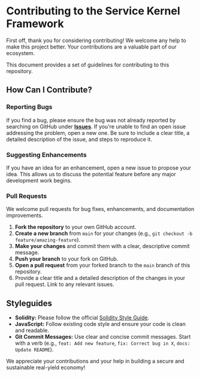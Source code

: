 # Contributing to the Service Kernel Framework

First off, thank you for considering contributing! We welcome any help to make this project better. Your contributions are a valuable part of our ecosystem.

This document provides a set of guidelines for contributing to this repository.

## How Can I Contribute?

### Reporting Bugs
If you find a bug, please ensure the bug was not already reported by searching on GitHub under **[Issues](https://github.com/servicecoinrwb/real-yield-dashboard/issues)**. If you're unable to find an open issue addressing the problem, open a new one. Be sure to include a clear title, a detailed description of the issue, and steps to reproduce it.

### Suggesting Enhancements
If you have an idea for an enhancement, open a new issue to propose your idea. This allows us to discuss the potential feature before any major development work begins.

### Pull Requests
We welcome pull requests for bug fixes, enhancements, and documentation improvements.

1.  **Fork the repository** to your own GitHub account.
2.  **Create a new branch** from `main` for your changes (e.g., `git checkout -b feature/amazing-feature`).
3.  **Make your changes** and commit them with a clear, descriptive commit message.
4.  **Push your branch** to your fork on GitHub.
5.  **Open a pull request** from your forked branch to the `main` branch of this repository.
6.  Provide a clear title and a detailed description of the changes in your pull request. Link to any relevant issues.

## Styleguides

* **Solidity:** Please follow the official [Solidity Style Guide](https://docs.soliditylang.org/en/v0.8.20/style-guide.html).
* **JavaScript:** Follow existing code style and ensure your code is clean and readable.
* **Git Commit Messages:** Use clear and concise commit messages. Start with a verb (e.g., `feat: Add new feature`, `fix: Correct bug in X`, `docs: Update README`).

We appreciate your contributions and your help in building a secure and sustainable real-yield economy!
